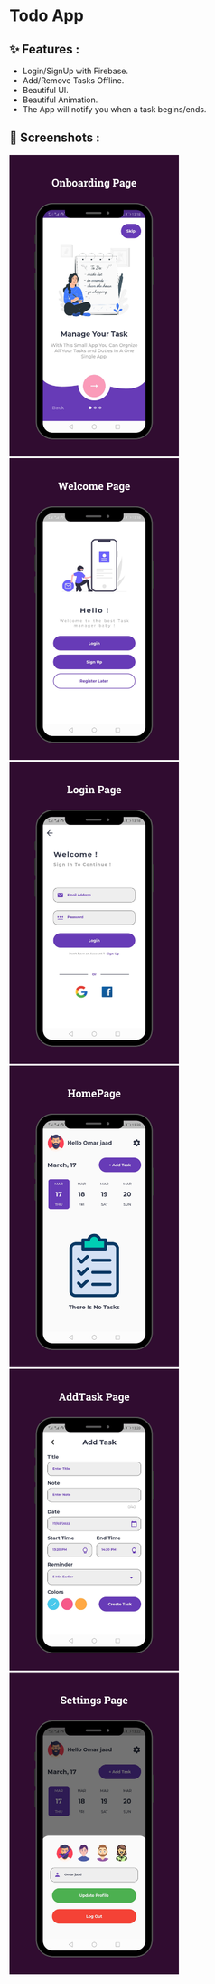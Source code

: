 # Todo App

## ✨ Features :
- Login/SignUp with Firebase.
- Add/Remove Tasks Offline.
- Beautiful UI.
- Beautiful Animation.
- The App will notify you when a task begins/ends.

## 📸 Screenshots :

<img src="assets/onboarding.png" width="300"> <img src="assets/welcome.png" width="300"> <img src="assets/login.png" width="300">
<img src="assets/homepage.png" width="300"> <img src="assets/addtask.png" width="300"> <img src="assets/settings.png" width="300">


